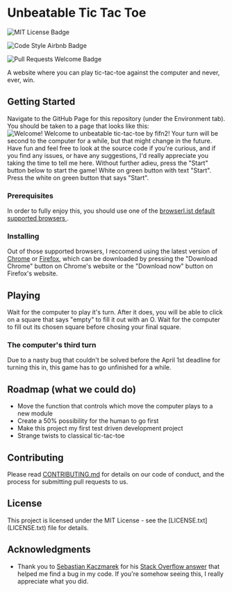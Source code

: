 # Unbeatable Tic Tac Toe

![MIT License Badge](https://img.shields.io/github/license/fifn2/tic-tac-toe.svg)

![Code Style Airbnb Badge](https://img.shields.io/badge/code%20style-airbnb-blueviolet.svg)

![Pull Requests Welcome Badge](https://img.shields.io/badge/prs-welcome-blueviolet.svg)

A website where you can play tic-tac-toe against the computer and never, ever, win.

## Getting Started

Navigate to the GitHub Page for this repository (under the Environment tab). You
 should be taken to a page that looks like this:
![
  Welcome!
  Welcome to unbeatable tic-tac-toe by fifn2!
  Your turn will be second to the computer for a while, but that might change in
   the future. Have fun and feel free to look at the source code if you're curious,
    and if you find any issues, or have any suggestions, I'd really appreciate
     you taking the time to tell me here. Without further adieu, press the
      "Start" button below to start the game!
  White on green button with text "Start".
](assets/website.jpg)
Press the white on green button that says "Start".

### Prerequisites

In order to fully enjoy this, you should use one of the [
  browserl.ist default
 supported browsers
](https://browsersl.ist/?q=defaults).

### Installing

Out of those supported browsers, I reccomend using the latest version of
 [Chrome](https://www.google.com/chrome/) or
  [Firefox](https://www.mozilla.org/en-US/firefox/), which can be downloaded by
   pressing the "Download Chrome" button on Chrome's website or the
    "Download now" button on Firefox's website.

## Playing

Wait for the computer to play it's turn. After it does, you will be able to click
 on a square that says "empty" to fill it out with an O. Wait for the computer to
  fill out its chosen square before chosing your final square.

### The computer's third turn

Due to a nasty bug that couldn't be solved before the April 1st deadline for
 turning this in, this game has to go unfinished for a while.

## Roadmap (what we could do)

* Move the function that controls which move the computer plays to a new module
* Create a 50% possibility for the human to go first
* Make this project my first test driven development project
* Strange twists to classical tic-tac-toe

## Contributing

Please read [CONTRIBUTING.md](CONTRIBUTING.md) for details on our code of conduct,
 and the process for submitting pull requests to us.

## License

This project is licensed under the MIT License - see the [LICENSE.txt]
(LICENSE.txt) file for details.

## Acknowledgments

* Thank you to [Sebastian Kaczmarek](https://stackoverflow.com/users/7080548/sebastian-kaczmarek)
 for his
  [Stack Overflow answer](
    https://stackoverflow.com/questions/54917120/cannot-read-property-of-undefined-for-innertext-of-elements-from-spread-punctuat/54947787#54947787
  ) that helped me find a bug in my code. If you're somehow seeing this,
   I really appreciate what you did.
